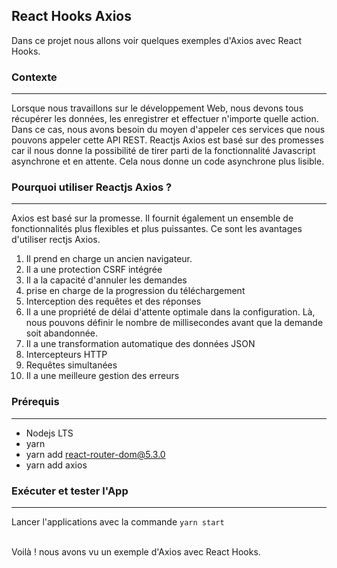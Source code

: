 ## React Hooks Axios
Dans ce projet nous allons voir quelques exemples d'Axios avec React Hooks.

### Contexte
---
Lorsque nous travaillons sur le développement Web, nous devons tous récupérer les données, les enregistrer et effectuer n'importe quelle action. Dans ce cas, nous avons besoin du moyen d'appeler ces services que nous pouvons appeler cette API REST. Reactjs Axios est basé sur des promesses car il nous donne la possibilité de tirer parti de la fonctionnalité Javascript asynchrone et en attente. Cela nous donne un code asynchrone plus lisible.

### Pourquoi utiliser Reactjs Axios ?
---
Axios est basé sur la promesse. Il fournit également un ensemble de fonctionnalités plus flexibles et plus puissantes. Ce sont les avantages d'utiliser rectjs Axios.
1. Il prend en charge un ancien navigateur.
2. Il a une protection CSRF intégrée
3. Il a la capacité d'annuler les demandes
4. prise en charge de la progression du téléchargement
5. Interception des requêtes et des réponses
6. Il a une propriété de délai d'attente optimale dans la configuration. Là, nous pouvons définir le nombre de millisecondes avant que la demande soit abandonnée.
7. Il a une transformation automatique des données JSON
8. Intercepteurs HTTP
9. Requêtes simultanées
10. Il a une meilleure gestion des erreurs

### Prérequis
---
- Nodejs LTS
- yarn
- yarn add react-router-dom@5.3.0
- yarn add axios

### Exécuter et tester l'App
---
Lancer l'applications avec la commande `yarn start`
<br/><br/>

Voilà ! nous avons vu un exemple d'Axios avec React Hooks.
